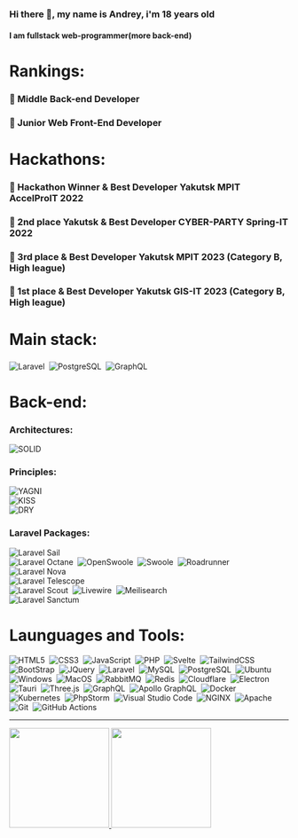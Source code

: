 ### Hi there 👋, my name is Andrey, i'm 18 years old
#### I am fullstack web-programmer(more back-end)
# Rankings:
### 🥈 Middle Back-end Developer
### 🥉 Junior Web Front-End Developer
# Hackathons:
### 🥇 Hackathon Winner & Best Developer Yakutsk MPIT AccelProIT 2022
### 🥈 2nd place Yakutsk & Best Developer CYBER-PARTY Spring-IT 2022
### 🥉 3rd place & Best Developer Yakutsk MPIT 2023 (Category B, High league)
### 🥇 1st place & Best Developer Yakutsk GIS-IT 2023 (Category B, High league)
# Main stack:
### 
![Laravel](https://img.shields.io/badge/Laravel-FF2D20?style=for-the-badge&logo=laravel&logoColor=white)&nbsp;
![PostgreSQL](https://img.shields.io/badge/PostgreSQL-316192?style=for-the-badge&logo=postgresql&logoColor=white)&nbsp;
![GraphQL](https://img.shields.io/badge/GraphQL-E10098?logo=graphql&logoColor=fff&style=for-the-badge)&nbsp;
# Back-end:
### Architectures:
![SOLID](https://img.shields.io/badge/SOLID-yellow?style=for-the-badge)&nbsp;
### Principles:
![YAGNI](https://img.shields.io/badge/YAGNI-red?style=for-the-badge)&nbsp;
<br>
![KISS](https://img.shields.io/badge/KISS-green?style=for-the-badge)&nbsp;
<br>
![DRY](https://img.shields.io/badge/DRY-blue?style=for-the-badge)&nbsp;
### Laravel Packages:
![Laravel Sail](https://img.shields.io/badge/Laravel%20Sail-3ebff7?style=for-the-badge)&nbsp;
<br>
![Laravel Octane](https://img.shields.io/badge/Laravel%20Octane-cc423a?style=for-the-badge)&nbsp;
![OpenSwoole](https://img.shields.io/badge/OpenSwoole-cc422a?style=for-the-badge)&nbsp;
![Swoole](https://img.shields.io/badge/Swoole-cc422a?style=for-the-badge)&nbsp;
![Roadrunner](https://img.shields.io/badge/Roadrunner-cc421a?style=for-the-badge)&nbsp;
<br>
![Laravel Nova](https://img.shields.io/badge/Laravel%20Nova-252D37?style=for-the-badge)&nbsp;
<br>
![Laravel Telescope](https://img.shields.io/badge/Laravel%20Telescope-5353cd?style=for-the-badge)&nbsp;
<br>
![Laravel Scout](https://img.shields.io/badge/Laravel%20Scout-f66564?style=for-the-badge)&nbsp;
![Livewire](https://img.shields.io/badge/Livewire-f66563?style=for-the-badge)&nbsp;
![Meilisearch](https://img.shields.io/badge/Meilisearch-f66562?style=for-the-badge)&nbsp;
<br>
![Laravel Sanctum](https://img.shields.io/badge/Laravel%20Sanctum-255e78?style=for-the-badge)&nbsp;
# Launguages and Tools:
![HTML5](https://img.shields.io/badge/HTML5-E34F26?style=for-the-badge&logo=html5&logoColor=white)&nbsp;
![CSS3](https://img.shields.io/badge/CSS3-1572B6?style=for-the-badge&logo=css3&logoColor=white)&nbsp;
![JavaScript](https://img.shields.io/badge/JavaScript-F7DF1E?style=for-the-badge&logo=javascript&logoColor=black)&nbsp;
![PHP](https://img.shields.io/badge/PHP-777BB4?style=for-the-badge&logo=php&logoColor=white)&nbsp;
![Svelte](https://img.shields.io/badge/Svelte-4A4A55?style=for-the-badge&logo=svelte&logoColor=FF3E00)&nbsp;
![TailwindCSS](https://img.shields.io/badge/Tailwind_CSS-38B2AC?style=for-the-badge&logo=tailwind-css&logoColor=white)&nbsp;
![BootStrap](https://img.shields.io/badge/Bootstrap-563D7C?style=for-the-badge&logo=bootstrap&logoColor=white)&nbsp;
![JQuery](https://img.shields.io/badge/jQuery-0769AD?style=for-the-badge&logo=jquery&logoColor=white)&nbsp;
![Laravel](https://img.shields.io/badge/Laravel-FF2D20?style=for-the-badge&logo=laravel&logoColor=white)&nbsp;
![MySQL](https://img.shields.io/badge/MySQL-00000F?style=for-the-badge&logo=mysql&logoColor=white)&nbsp;
![PostgreSQL](https://img.shields.io/badge/PostgreSQL-316192?style=for-the-badge&logo=postgresql&logoColor=white)&nbsp;
![Ubuntu](https://img.shields.io/badge/Ubuntu-E95420?style=for-the-badge&logo=ubuntu&logoColor=white)&nbsp;
![Windows](https://img.shields.io/badge/Windows-0078D6?style=for-the-badge&logo=windows&logoColor=white)&nbsp;
![MacOS](https://img.shields.io/badge/mac%20os-000000?style=for-the-badge&logo=apple&logoColor=white)&nbsp;
![RabbitMQ](https://img.shields.io/badge/rabbitmq-%23FF6600.svg?&style=for-the-badge&logo=rabbitmq&logoColor=white)&nbsp;
![Redis](https://img.shields.io/badge/redis-%23DD0031.svg?&style=for-the-badge&logo=redis&logoColor=white)&nbsp;
![Cloudflare](https://img.shields.io/badge/Cloudflare-F38020?style=for-the-badge&logo=Cloudflare&logoColor=white)&nbsp;
![Electron](https://img.shields.io/badge/Electron-1b1c26?style=for-the-badge&logo=electron&logoColor=9de7f6)&nbsp;
![Tauri](https://img.shields.io/badge/Tauri-FFC131?logo=tauri&logoColor=000&style=for-the-badge)&nbsp;
![Three.js](https://img.shields.io/badge/Three.js-000?logo=threedotjs&logoColor=fff&style=for-the-badge)&nbsp;
![GraphQL](https://img.shields.io/badge/GraphQL-E10098?logo=graphql&logoColor=fff&style=for-the-badge)&nbsp;
![Apollo GraphQL](https://img.shields.io/badge/Apollo%20GraphQL-311C87?logo=apollographql&logoColor=fff&style=for-the-badge)&nbsp;
![Docker](https://img.shields.io/badge/Docker-2496ED?logo=docker&logoColor=fff&style=for-the-badge)&nbsp;
![Kubernetes](https://img.shields.io/badge/Kubernetes-326CE5?logo=kubernetes&logoColor=fff&style=for-the-badge)&nbsp;
![PhpStorm](https://img.shields.io/badge/PhpStorm-000?logo=phpstorm&logoColor=fff&style=for-the-badge)&nbsp;
![Visual Studio Code](https://img.shields.io/badge/Visual%20Studio%20Code-007ACC?logo=visualstudiocode&logoColor=fff&style=for-the-badge)&nbsp;
![NGINX](https://img.shields.io/badge/NGINX-009639?logo=nginx&logoColor=fff&style=for-the-badge)&nbsp;
![Apache](https://img.shields.io/badge/Apache-D22128?logo=apache&logoColor=fff&style=for-the-badge)&nbsp;
![Git](https://img.shields.io/badge/Git-F05032?logo=git&logoColor=fff&style=for-the-badge)&nbsp;
![GitHub Actions](https://img.shields.io/badge/GitHub%20Actions-2088FF?logo=githubactions&logoColor=fff&style=for-the-badge)&nbsp;
<br>
<hr>

<a href="https://github.com/neokofg">
  <img height="180em" src="https://github-readme-stats-eight-theta.vercel.app/api?username=neokofg&show_icons=true&theme=tokyonight&include_all_commits=true&count_private=true"/>
  <img height="180em" src="https://github-readme-stats-eight-theta.vercel.app/api/top-langs/?username=neokofg&layout=compact&langs_count=8&theme=tokyonight"/>
</a>
